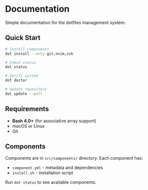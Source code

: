 # Documentation

Simple documentation for the dotfiles management system.

## Quick Start

```bash
# Install components
dot install --only git,nvim,zsh

# Check status
dot status

# Verify system
dot doctor

# Update repository
dot update --pull
```

## Requirements

- **Bash 4.0+** (for associative array support)
- macOS or Linux
- Git

## Components

Components are in `src/components/` directory. Each component has:

- `component.yml` - metadata and dependencies
- `install.sh` - installation script

Run `dot status` to see available components.
